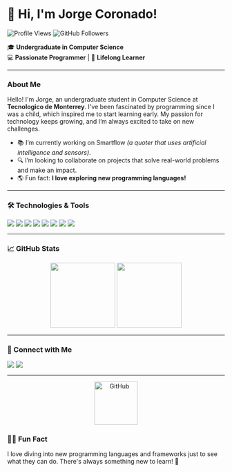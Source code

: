 # 👋 Hi, I'm **Jorge Coronado!**

![Profile Views](https://komarev.com/ghpvc/?username=Ivandepv&color=blue) 
![GitHub Followers](https://img.shields.io/github/followers/Ivandepv?style=social)

🎓 **Undergraduate in Computer Science**  
💻 **Passionate Programmer** | 🌱 **Lifelong Learner**

---

### About Me
Hello! I'm Jorge, an undergraduate student in Computer Science at **Tecnologico de Monterrey**. I've been fascinated by programming since I was a child, which inspired me to start learning early. My passion for technology keeps growing, and I’m always excited to take on new challenges.

- 📚 I’m currently working on Smartflow _(a quoter that uses artificial intelligence and sensors)_.
- 🔍 I’m looking to collaborate on projects that solve real-world problems and make an impact.
- 🌎 Fun fact: **I love exploring new programming languages!**

---

### 🛠️ Technologies & Tools

<!-- Add your tools and technologies here -->
<p align="left">
  <img src="https://img.shields.io/badge/Java-ED8B00?style=for-the-badge&logo=java&logoColor=white" />
  <img src="https://img.shields.io/badge/Spring%20Boot-6DB33F?style=for-the-badge&logo=spring-boot&logoColor=white" />
  <img src="https://img.shields.io/badge/JavaScript-F7DF1E?style=for-the-badge&logo=javascript&logoColor=black" />
  <img src="https://img.shields.io/badge/MySQL-4479A1?style=for-the-badge&logo=mysql&logoColor=white" />
  <img src="https://img.shields.io/badge/HTML5-E34F26?style=for-the-badge&logo=html5&logoColor=white" />
  <img src="https://img.shields.io/badge/CSS3-1572B6?style=for-the-badge&logo=css3&logoColor=white" />
  <img src="https://img.shields.io/badge/Git-F05032?style=for-the-badge&logo=git&logoColor=white" />
  <img src="https://img.shields.io/badge/GitHub-181717?style=for-the-badge&logo=github&logoColor=white" />
</p>

---

### 📈 GitHub Stats

<div align="center">
  <img height="150" src="https://github-readme-stats.vercel.app/api?username=Ivandepv&show_icons=true&theme=radical" />
  <img height="150" src="https://github-readme-stats.vercel.app/api/top-langs/?username=Ivandepv&layout=compact&theme=radical" />
</div>

---

### 🤝 Connect with Me

<p align="left">
  <a href="https://www.linkedin.com/in/jorge-coronado" target="_blank"><img src="https://img.shields.io/badge/LinkedIn-0077B5?style=for-the-badge&logo=linkedin&logoColor=white" /></a>
  <a href="mailto:jorge@example.com"><img src="https://img.shields.io/badge/Email-D14836?style=for-the-badge&logo=gmail&logoColor=white" /></a>
</p>

---

<p align="center">
  <img src="https://media.giphy.com/media/kH6CqYiquZawmU1HI6/giphy.gif" width="100" alt="GitHub"/>
</p>

<!-- Optional animated icons section if you'd like -->
### 👨‍💻 Fun Fact
I love diving into new programming languages and frameworks just to see what they can do. There's always something new to learn! 🚀
